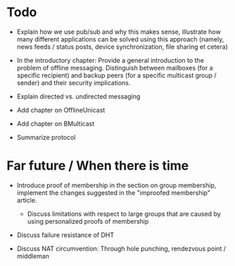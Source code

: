 Todo
====

- Explain how we use pub/sub and why this makes sense, illustrate how
  many different applications can be solved using this approach (namely,
  news feeds / status posts, device synchronization, file sharing et
  cetera)

- In the introductory chapter: Provide a general introduction to the
  problem of offline messaging. Distinguish between mailboxes (for a
  specific recipient) and backup peers (for a specific multicast group /
  sender) and their security implications.

- Explain directed vs. undirected messaging

- Add chapter on OfflineUnicast

- Add chapter on BMulticast

- Summarize protocol


Far future / When there is time
===============================

- Introduce proof of membership in the section on group membership,
  implement the changes suggested in the "improofed membership" article.
  - Discuss limitations with respect to large groups that are caused by
    using personalized proofs of membership

- Discuss failure resistance of DHT

- Discuss NAT circumvention: Through hole punching, rendezvous point /
  middleman

